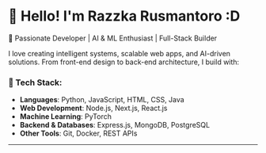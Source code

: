 # 👋 Hello! I'm Razzka Rusmantoro :D

🚀 Passionate Developer | AI & ML Enthusiast | Full-Stack Builder  

I love creating intelligent systems, scalable web apps, and AI-driven solutions. From front-end design to back-end architecture, I build with:  

### 🔧 Tech Stack:
- **Languages**: Python, JavaScript, HTML, CSS, Java  
- **Web Development**: Node.js, Next.js, React.js  
- **Machine Learning**: PyTorch  
- **Backend & Databases**: Express.js, MongoDB, PostgreSQL  
- **Other Tools**: Git, Docker, REST APIs  

---
